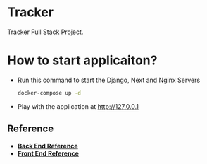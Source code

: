 # Tracker

Tracker Full Stack Project.

# How to start applicaiton?

- Run this command to start the Django, Next and Nginx Servers
  ```bash
  docker-compose up -d
  ```
- Play with the application at http://127.0.0.1

## Reference

- **[Back End Reference]**
- **[Front End Reference]**

[Back End Reference]: tracker_api/README.md
[Front End Reference]: tracker_webui/README.md
